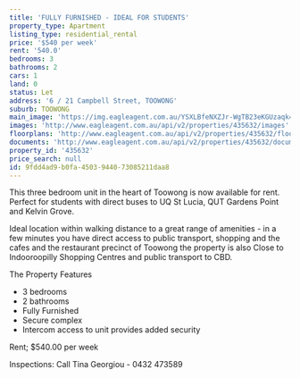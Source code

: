 ```yaml
---
title: 'FULLY FURNISHED - IDEAL FOR STUDENTS'
property_type: Apartment
listing_type: residential_rental
price: '$540 per week'
rent: '540.0'
bedrooms: 3
bathrooms: 2
cars: 1
land: 0
status: Let
address: '6 / 21 Campbell Street, TOOWONG'
suburb: TOOWONG
main_image: 'https://img.eagleagent.com.au/YSXLBfeNXZJr-WgTB23eKGUzaqk=/1280x854/smart/https://s3-us-west-2.amazonaws.com/eagleagent-orig/images/6826269/416183385-image-M.jpg'
images: 'http://www.eagleagent.com.au/api/v2/properties/435632/images'
floorplans: 'http://www.eagleagent.com.au/api/v2/properties/435632/floorplans'
documents: 'http://www.eagleagent.com.au/api/v2/properties/435632/documents'
property_id: '435632'
price_search: null
id: 9fdd4ad9-b0fa-4503-9440-73085211daa8
---
```

This three bedroom unit in the heart of Toowong is now available for rent. Perfect for students with direct buses to UQ St Lucia, QUT Gardens Point and Kelvin Grove.

Ideal location within walking distance to a great range of amenities - in a few minutes you have direct access to public transport, shopping and the cafes and the restaurant precinct of Toowong the property is also Close to  Indooroopilly Shopping Centres and public transport to CBD.

The Property Features
* 3 bedrooms
* 2 bathrooms
* Fully Furnished
* Secure complex
* Intercom access to unit provides added security

Rent; $540.00 per week

Inspections: Call Tina Georgiou - 0432 473589